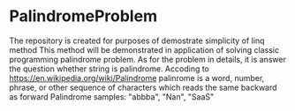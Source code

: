 # PalindromeProblem
The repository is created for purposes of demostrate simplicity of linq method
This method will be demonstrated in application of solving classic programming palindrome problem.
As for the problem in details, it is answer the question whether string is palindrome. Accoding to https://en.wikipedia.org/wiki/Palindrome palinrome is a word, number, phrase, or other sequence of characters which reads the same backward as forward
Palindrome samples: "abbba", "Nan", "SaaS"

